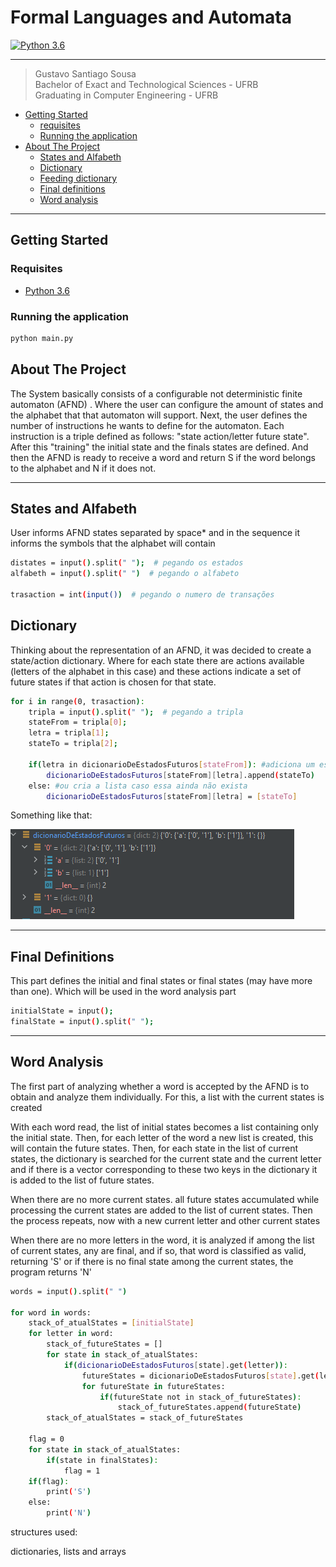 # Formal Languages and Automata
[![Python 3.6](https://img.shields.io/badge/python-3.6-blue.svg)](https://www.python.org/downloads/release/python-360/)

***
> Gustavo Santiago Sousa <br>
> Bachelor of Exact and Technological Sciences - UFRB <br>
> Graduating in Computer Engineering - UFRB <br>

- [Getting Started](#Getting_Started)
  - [requisites](#requisites)
  - [Running the application](#Running_the_application) 
- [About The Project](#aboutProject)
  - [States and Alfabeth](#States_and_Alfabeth)
  - [Dictionary](#dictionary)
  - [Feeding dictionary](#feeding_dictionary)
  - [Final definitions](#final_definitions)
  - [Word analysis](#word_analysis)
***
## <a id="Getting_Started" />Getting Started
### <a id="requisites" />Requisites
- [Python 3.6](https://www.python.org/downloads/release/python-360/)
### <a id="Running_the_application" />Running the application

```sh
python main.py
```
<a id="aboutProject" />About The Project
- 
The System basically consists of a configurable not deterministic finite automaton (AFND) . Where the user can configure the amount of states and the alphabet that that automaton will support. Next, the user defines the number of instructions he wants to define for the automaton. Each instruction is a triple defined as follows: "state action/letter future state". After this "training" the initial state and the finals states are defined. And then the AFND is ready to receive a word and return S if the word belongs to the alphabet and N if it does not.

***
## <a id="States_and_Alfabeth" />States and Alfabeth

User informs AFND states separated by space* and in the sequence it informs the symbols that the alphabet will contain
``` sh
distates = input().split(" ");  # pegando os estados
alfabeth = input().split(" ")  # pegando o alfabeto

trasaction = int(input())  # pegando o numero de transações
```

## <a id="dictionary" />Dictionary
Thinking about the representation of an AFND, it was decided to create a state/action dictionary. Where for each state there are actions available (letters of the alphabet in this case) and these actions indicate a set of future states if that action is chosen for that state.
``` sh
for i in range(0, trasaction):
    tripla = input().split(" ");  # pegando a tripla
    stateFrom = tripla[0];
    letra = tripla[1];
    stateTo = tripla[2];

    if(letra in dicionarioDeEstadosFuturos[stateFrom]): #adiciona um estado a lista de estados futuros 
        dicionarioDeEstadosFuturos[stateFrom][letra].append(stateTo)
    else: #ou cria a lista caso essa ainda não exista
        dicionarioDeEstadosFuturos[stateFrom][letra] = [stateTo]

```

Something like that:

![img.png](img.png)
***
## <a id="final_definitions" />Final Definitions

This part defines the initial and final states or final states (may have more than one). Which will be used in the word analysis part
``` sh
initialState = input();
finalState = input().split(" ");
```
***
## <a id="word_analysis" />Word Analysis

The first part of analyzing whether a word is accepted by the AFND is to obtain and analyze them individually. For this, a list with the current states is created

With each word read, the list of initial states becomes a list containing only the initial state. Then, for each letter of the word a new list is created, this will contain the future states. Then, for each state in the list of current states, the dictionary is searched for the current state and the current letter and if there is a vector corresponding to these two keys in the dictionary it is added to the list of future states.

When there are no more current states. all future states accumulated while processing the current states are added to the list of current states. Then the process repeats, now with a new current letter and other current states

When there are no more letters in the word, it is analyzed if among the list of current states, any are final, and if so, that word is classified as valid, returning 'S' or if there is no final state among the current states, the program returns 'N'
``` sh
words = input().split(" ")

for word in words:
    stack_of_atualStates = [initialState]
    for letter in word:
        stack_of_futureStates = []
        for state in stack_of_atualStates:
            if(dicionarioDeEstadosFuturos[state].get(letter)):
                futureStates = dicionarioDeEstadosFuturos[state].get(letter)
                for futureState in futureStates:
                    if(futureState not in stack_of_futureStates):
                        stack_of_futureStates.append(futureState)
        stack_of_atualStates = stack_of_futureStates
    
    flag = 0
    for state in stack_of_atualStates:
        if(state in finalStates):
            flag = 1
    if(flag):
        print('S')
    else:
        print('N')
```

structures used:

dictionaries, lists and arrays
